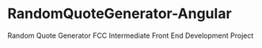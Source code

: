 # RandomQuoteGenerator-Angular
Random Quote Generator FCC Intermediate Front End Development Project
